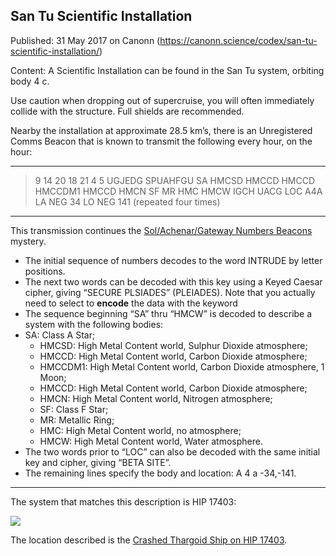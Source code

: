 ## San Tu Scientific Installation

Published: 31 May 2017 on Canonn (https://canonn.science/codex/san-tu-scientific-installation/)

Content: A Scientific Installation can be found in the San Tu system, orbiting body 4 c. 

Use caution when dropping out of supercruise, you will often immediately collide with the structure. Full shields are recommended.

Nearby the installation at approximate 28.5 km’s, there is an Unregistered Comms Beacon that is known to transmit the following every hour, on the hour:

* * *

> 
> 9 14 20 18 21 4 5
> UGJEDG SPUAHFGU
> SA HMCSD HMCCD HMCCD HMCCDM1 HMCCD HMCN SF MR HMC HMCW
> IGCH UACG
> LOC A4A
> LA NEG 34
> LO NEG 141
> (repeated four times)

* * *

This transmission continues the [Sol/Achenar/Gateway Numbers Beacons](https://canonn.science/codex/solachenargateway-numbers-beacon-mystery/) mystery.

- The initial sequence of numbers decodes to the word INTRUDE by letter positions.
- The next two words can be decoded with this key using a Keyed Caesar cipher, giving “SECURE PLSIADES” (PLEIADES). Note that you actually need to select to **encode**  the data with the keyword
- The sequence beginning “SA” thru “HMCW” is decoded to describe a system with the following bodies:
- SA: Class A Star;
    - HMCSD: High Metal Content world, Sulphur Dioxide atmosphere;
    - HMCCD: High Metal Content world, Carbon Dioxide atmosphere;
    - HMCCDM1: High Metal Content world, Carbon Dioxide atmosphere, 1 Moon;
    - HMCCD: High Metal Content world, Carbon Dioxide atmosphere;
    - HMCN: High Metal Content world, Nitrogen atmosphere;
    - SF: Class F Star;
    - MR: Metallic Ring;
    - HMC: High Metal Content world, no atmosphere;
    - HMCW: High Metal Content world, Water atmosphere.
- The two words prior to “LOC” can also be decoded with the same initial key and cipher, giving “BETA SITE”.
- The remaining lines specify the body and location: A 4 a -34,-141.

* * *

The system that matches this description is HIP 17403:

[![](https://canonn.science/wp-content/uploads/2017/05/Screenshot_0822-1024x576.png)](https://canonn.science/wp-content/uploads/2017/05/Screenshot_0822.png)

The location described is the [Crashed Thargoid Ship on HIP 17403](https://canonn.science/codex/crashed-thargoid-ship-3/).